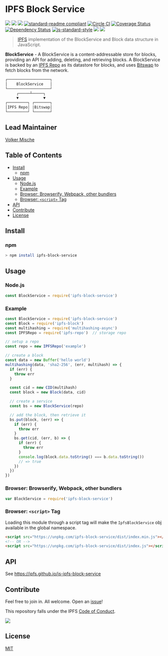 # IPFS Block Service

[![](https://img.shields.io/badge/made%20by-Protocol%20Labs-blue.svg?style=flat-square)](http://ipn.io)
[![](https://img.shields.io/badge/project-IPFS-blue.svg?style=flat-square)](http://ipfs.io/)
[![](https://img.shields.io/badge/freenode-%23ipfs-blue.svg?style=flat-square)](http://webchat.freenode.net/?channels=%23ipfs)
[![standard-readme compliant](https://img.shields.io/badge/standard--readme-OK-green.svg?style=flat-square)](https://github.com/RichardLitt/standard-readme)
[![Circle CI](https://circleci.com/gh/ipfs/js-ipfs-block-service.svg?style=svg)](https://circleci.com/gh/ipfs/js-ipfs-block-service)
[![Coverage Status](https://coveralls.io/repos/github/ipfs/js-ipfs-block-service/badge.svg?branch=master)](https://coveralls.io/github/ipfs/js-ipfs-block-service?branch=master)
[![Dependency Status](https://david-dm.org/ipfs/js-ipfs-block-service.svg?style=flat-square)](https://david-dm.org/ipfs/js-ipfs-block-service)
[![js-standard-style](https://img.shields.io/badge/code%20style-standard-brightgreen.svg?style=flat-square)](https://github.com/feross/standard)
![](https://img.shields.io/badge/npm-%3E%3D3.0.0-orange.svg?style=flat-square)
![](https://img.shields.io/badge/Node.js-%3E%3D4.0.0-orange.svg?style=flat-square)

> [IPFS][ipfs] implementation of the BlockService and Block data structure in JavaScript.

**BlockService** - A BlockService is a content-addressable store for blocks, providing an API for adding, deleting, and retrieving blocks. A BlockService is backed by an [IPFS Repo][repo] as its datastore for blocks, and uses [Bitswap][bitswap] to fetch blocks from the network.

```markdown
┌───────────────────┐
│    BlockService   │
└───────────────────┘
     ┌─────┴─────┐
     ▼           ▼
┌─────────┐ ┌───────┐
│IPFS Repo│ |Bitswap│
└─────────┘ └───────┘
```

## Lead Maintainer

[Volker Mische](https://github.com/vmx)

## Table of Contents

- [Install](#install)
  - [npm](#npm)
- [Usage](#usage)
  - [Node.js](#nodejs)
  - [Example](#example)
  - [Browser: Browserify, Webpack, other bundlers](#browser-browserify-webpack-other-bundlers)
  - [Browser: `<script>` Tag](#browser-script-tag)
- [API](#api)
- [Contribute](#contribute)
- [License](#license)

## Install

### npm

```sh
> npm install ipfs-block-service
```

## Usage

### Node.js

```js
const BlockService = require('ipfs-block-service')
```


### Example

```js
const BlockService = require('ipfs-block-service')
const Block = require('ipfs-block')
const multihashing = require('multihashing-async')
const IPFSRepo = require('ipfs-repo')  // storage repo

// setup a repo
const repo = new IPFSRepo('example')

// create a block
const data = new Buffer('hello world')
multihashing(data, 'sha2-256', (err, multihash) => {
  if (err) {
    throw err
  }

  const cid = new CID(multihash)
  const block = new Block(data, cid)

  // create a service
  const bs = new BlockService(repo)

  // add the block, then retrieve it
  bs.put(block, (err) => {
    if (err) {
      throw err
    }
    bs.get(cid, (err, b) => {
      if (err) {
        throw err
      }
      console.log(block.data.toString() === b.data.toString())
      // => true
    })
  })
})
```

### Browser: Browserify, Webpack, other bundlers

```JavaScript
var BlockService = require('ipfs-block-service')
```

### Browser: `<script>` Tag

Loading this module through a script tag will make the `IpfsBlockService` obj available in
the global namespace.

```html
<script src="https://unpkg.com/ipfs-block-service/dist/index.min.js"></script>
<!-- OR -->
<script src="https://unpkg.com/ipfs-block-service/dist/index.js"></script>
```

## API

See https://ipfs.github.io/js-ipfs-block-service

## Contribute

Feel free to join in. All welcome. Open an [issue](https://github.com/ipfs/js-ipfs-block-service/issues)!

This repository falls under the IPFS [Code of Conduct](https://github.com/ipfs/community/blob/master/code-of-conduct.md).

[![](https://cdn.rawgit.com/jbenet/contribute-ipfs-gif/master/img/contribute.gif)](https://github.com/ipfs/community/blob/master/contributing.md)

## License

[MIT](LICENSE)

[ipfs]: https://ipfs.io
[bitswap]: https://github.com/ipfs/specs/tree/master/bitswap
[repo]: https://github.com/ipfs/specs/tree/master/repo
